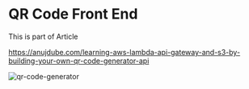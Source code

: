 # QR Code Front End
This is part of Article

https://anujdube.com/learning-aws-lambda-api-gateway-and-s3-by-building-your-own-qr-code-generator-api

![qr-code-generator](https://github.com/Anujsd/qr-code-front-end/assets/46523339/45d20a52-fb1e-4e04-bc6c-2d8bfc15b7b4)
